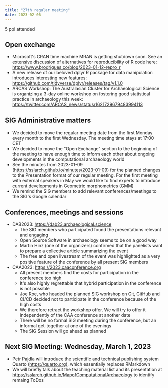 ```yaml
---
title: "27th regular meeting"
date: 2023-02-06
---
```


5 ppl attended

## Open exchange
- Microsoft's CRAN time machine MRAN is getting shutdown soon. See an extensive discussion of alternatives for reproducibility of R code here: https://www.brodrigues.co/blog/2023-01-12-repro_r
- A new release of our beloved dplyr R package for data manipulation introduces interesting new features: https://github.com/tidyverse/dplyr/releases/tag/v1.1.0
- ARCAS Workshop: The Australasian Cluster for Archaeological Science is organizing a 3-day online workshop on fostering good statistical practice in archaeology this week: https://twitter.com/ARCAS_news/status/1621729679483994113

## SIG Administrative matters
- We decided to move the regular meeting date from the first Monday every month to the first Wednesday. The meeting time stays at 17:00 CET
- We decided to move the "Open Exchange" section to the beginning of the meeting to have enough time to inform each other about ongoing developments in the computational archaeology world
- See the minutes from 2023-01-09 (https://sslarch.github.io/minutes/2023-01-09) for the planned changes to the Presentation format of our regular meeting. For the first meeting with external speakers in May we would like to find experts to introduce current developments in Geometric morphometrics (GMM)
- We remind the SIG members to add relevant conferences/meetings to the SIG's Google calendar

## Conferences, meetings and sessions
- DAB2023: https://dab23.archaeological.science
	- The SIG members who participated found the presentations relevant and engaging
	- Open Source Software in archaeology seems to be on a good way
	- Martin Hinz (one of the organizers) confirmed that the panelists want to prepare a collective article summarizing the event
	- The free and open livestream of the event was highlighted as a very positive feature of the conference by all present SIG members
- CAA2023: https://2023.caaconference.org
	- All present members find the costs for participation in the conference too high
	- It's also highly regrettable that hybrid participation in the conference is not possible
	- Joe Roe, who headed the planned SIG workshop on Git, GitHub and CI/CD decided not to participate in the conference because of the high costs
	- We therefore retract the workshop offer. We will try to offer it independently of the CAA conference at another date
	- There will be no formal SIG meeting during the conference, but an informal get-together at one of the evenings
	- The SIG Session will go ahead as planned

## Next SIG Meeting: Wednesday, March 1, 2023
- Petr Pajdla will introduce the scientific and technical publishing system Quarto (https://quarto.org), which essentially replaces RMarkdown
- We will briefly talk about the teaching material list and its presentation at https://sslarch.github.io/MapofComputationalArchaeology to identify remaing ToDos
